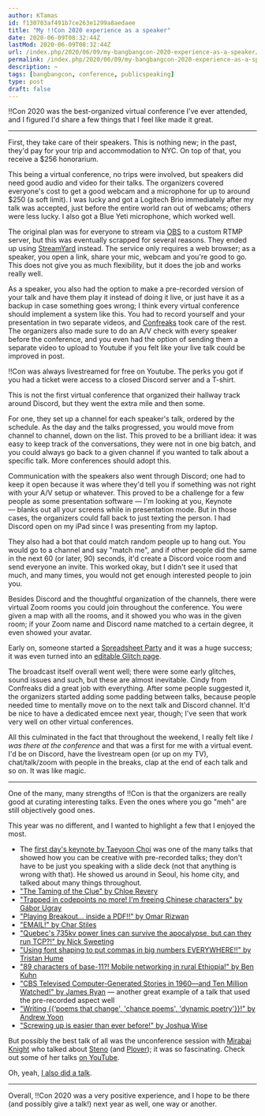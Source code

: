```yaml
---
author: KTamas
id: f130703af491b7ce263e1299a8aedaee
title: "My !!Con 2020 experience as a speaker"
date: 2020-06-09T08:32:44Z
lastMod: 2020-06-09T08:32:44Z
url: /index.php/2020/06/09/my-bangbangcon-2020-experience-as-a-speaker/
permalink: /index.php/2020/06/09/my-bangbangcon-2020-experience-as-a-speaker/
description: ~
tags: [bangbangcon, conference, publicspeaking]
type: post
draft: false
---
```

!!Con 2020 was the best-organized virtual conference I've ever attended, and I figured I'd share a few things that I feel like made it great.

---

First, they take care of their speakers. This is nothing new; in the past, they'd pay for your trip and accommodation to NYC. On top of that, you receive a $256 honorarium.

This being a virtual conference, no trips were involved, but speakers did need good audio and video for their talks. The organizers covered everyone's cost to get a good webcam and a microphone for up to around $250 (a soft limit). I was lucky and got a Logitech Brio immediately after my talk was accepted, just before the entire world ran out of webcams; others were less lucky. I also got a Blue Yeti microphone, which worked well.

The original plan was for everyone to stream via [OBS](https://obsproject.com/) to a custom RTMP server, but this was eventually scrapped for several reasons. They ended up using [StreamYard](https://streamyard.com) instead. The service only requires a web browser; as a speaker, you open a link, share your mic, webcam and you're good to go. This does not give you as much flexibility, but it does the job and works really well.

As a speaker, you also had the option to make a pre-recorded version of your talk and have them play it instead of doing it live, or just have it as a backup in case something goes wrong; I think every virtual conference should implement a system like this. You had to record yourself and your presentation in two separate videos, and [Confreaks](confreaks.com) took care of the rest. The organizers also made sure to do an A/V check with every speaker before the conference, and you even had the option of sending them a separate video to upload to Youtube if you felt like your live talk could be improved in post.

!!Con was always livestreamed for free on Youtube. The perks you got if you had a ticket were access to a closed Discord server and a T-shirt.

This is not the first virtual conference that organized their hallway track around Discord, but they went the extra mile and then some.

For one, they set up a channel for each speaker's talk, ordered by the schedule. As the day and the talks progressed, you would move from channel to channel, down on the list. This proved to be a brilliant idea: it was easy to keep track of the conversations, they were not in one big batch, and you could always go back to a given channel if you wanted to talk about a specific talk. More conferences should adopt this.

Communication with the speakers also went through Discord; one had to keep it open because it was where they'd tell you if something was not right with your A/V setup or whatever. This proved to be a challenge for a few people as some presentation software — I'm looking at you, Keynote — blanks out all your screens while in presentation mode. But in those cases, the organizers could fall back to just texting the person. I had Discord open on my iPad since I was presenting from my laptop.

They also had a bot that could match random people up to hang out. You would go to a channel and say "match me", and if other people did the same in the next 60 (or later, 90) seconds, it'd create a Discord voice room and send everyone an invite. This worked okay, but I didn't see it used that much, and many times, you would not get enough interested people to join you.

Besides Discord and the thoughtful organization of the channels, there were virtual Zoom rooms you could join throughout the conference. You were given a map with all the rooms, and it showed you who was in the given room; if your Zoom name and Discord name matched to a certain degree, it even showed your avatar.

Early on, someone started a [Spreadsheet Party](https://docs.google.com/spreadsheets/d/15yh9gABz2ZgHwbkOD5cXxgT_RQx7-ituTVy6dIQ11DM/edit#gid=1100664741) and it was a huge success; it was even turned into an [editable Glitch page](https://unleashed-simplistic-lingonberry.glitch.me/).

The broadcast itself overall went well; there were some early glitches, sound issues and such, but these are almost inevitable. Cindy from Confreaks did a great job with everything. After some people suggested it, the organizers started adding some padding between talks, because people needed time to mentally move on to the next talk and Discord channel. It'd be nice to have a dedicated emcee next year, though; I've seen that work very well on other virtual conferences.

All this culminated in the fact that throughout the weekend, I really felt like _I was there at the conference_ and that was a first for me with a virtual event. I'd be on Discord, have the livestream open (or up on my TV), chat/talk/zoom with people in the breaks, clap at the end of each talk and so on. It was like magic.

---

One of the many, many strengths of !!Con is that the organizers are really good at curating interesting talks. Even the ones where you go "meh" are still objectively good ones.

This year was no different, and I wanted to highlight a few that I enjoyed the most.

- The [first day's keynote by Taeyoon Choi](https://www.youtube.com/watch?v=z670kHQhYvs) was one of the many talks that showed how you can be creative with pre-recorded talks; they don't have to be just you speaking with a slide deck (not that anything is wrong with that). He showed us around in Seoul, his home city, and talked about many things throughout. 
- ["The Taming of the Clue" by Chloe Revery](https://www.youtube.com/watch?v=NWejhIM74do)
- ["Trapped in codepoints no more! I'm freeing Chinese characters" by Gábor Ugray](https://www.youtube.com/watch?v=jbFr-D4c_HM)
- ["Playing Breakout… inside a PDF!!" by Omar Rizwan](https://www.youtube.com/watch?v=6rbJu10Telc)
- ["EMAIL!" by Char Stiles](https://www.youtube.com/watch?v=3y9DNluD-cU)
- ["Quebec's 735kv power lines can survive the apocalypse, but can they run TCP?!" by Nick Sweeting](https://www.youtube.com/watch?v=x8T7UE7A0jk)
- ["Using font shaping to put commas in big numbers EVERYWHERE!!" by Tristan Hume](https://www.youtube.com/watch?v=Biqm9ndNyC8)
- ["89 characters of base-11?! Mobile networking in rural Ethiopia!" by Ben Kuhn](https://www.youtube.com/watch?v=EAxnA9L5rS8)
- ["CBS Televised Computer-Generated Stories in 1960—and Ten Million Watched!" by James Ryan](https://www.youtube.com/watch?v=tBnPDwoUCXQ) — another great example of a talk that used the pre-recorded aspect well
- ["Writing {{‘poems that change', 'chance poems', 'dynamic poetry'}}!" by Andrew Yoon](https://www.youtube.com/watch?v=zNJAQcSA1vI)
- ["Screwing up is easier than ever before!" by Joshua Wise](https://www.youtube.com/watch?v=E-9oKH2-Myg)

But possibly the best talk of all was the unconference session with [Mirabai Knight](http://stenoknight.com/bio.html) who talked about [Steno](https://en.wikipedia.org/wiki/Stenotype) (and [Plover](http://www.openstenoproject.org/)); it was so fascinating. Check out some of her talks [on YouTube](https://www.youtube.com/results?search_query=mirabai+knight).

Oh, yeah, [I also did a talk](https://youtu.be/QEZ0N0rrbL0).

---

Overall, !!Con 2020 was a very positive experience, and I hope to be there (and possibly give a talk!) next year as well, one way or another.